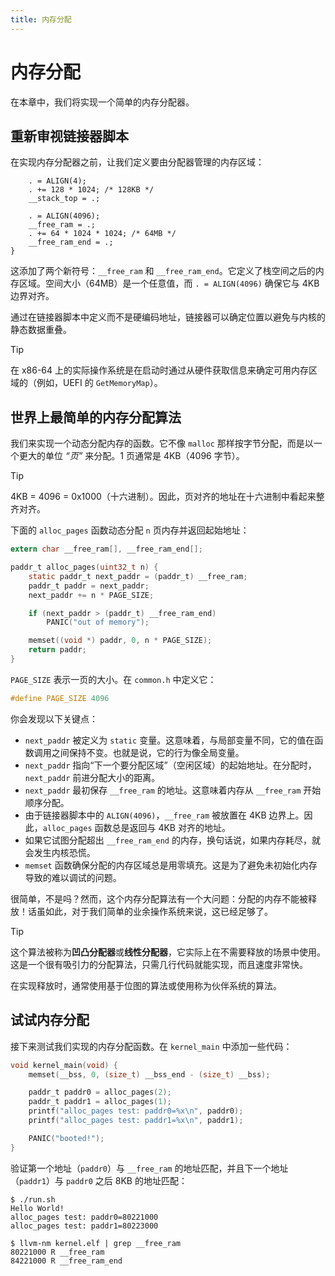 ```yaml
---
title: 内存分配
---
```


# 内存分配

在本章中，我们将实现一个简单的内存分配器。

## 重新审视链接器脚本

在实现内存分配器之前，让我们定义要由分配器管理的内存区域：

```ld [kernel.ld] {5-8}
    . = ALIGN(4);
    . += 128 * 1024; /* 128KB */
    __stack_top = .;

    . = ALIGN(4096);
    __free_ram = .;
    . += 64 * 1024 * 1024; /* 64MB */
    __free_ram_end = .;
}
```

这添加了两个新符号：`__free_ram` 和 `__free_ram_end`。它定义了栈空间之后的内存区域。空间大小（64MB）是一个任意值，而 `. = ALIGN(4096)` 确保它与 4KB 边界对齐。

通过在链接器脚本中定义而不是硬编码地址，链接器可以确定位置以避免与内核的静态数据重叠。

> [!TIP]
>
> 在 x86-64 上的实际操作系统是在启动时通过从硬件获取信息来确定可用内存区域的（例如，UEFI 的 `GetMemoryMap`）。

## 世界上最简单的内存分配算法

我们来实现一个动态分配内存的函数。它不像 `malloc` 那样按字节分配，而是以一个更大的单位 *“页”* 来分配。1 页通常是 4KB（4096 字节）。

> [!TIP]
>
> 4KB = 4096 = 0x1000（十六进制）。因此，页对齐的地址在十六进制中看起来整齐对齐。

下面的 `alloc_pages` 函数动态分配 `n` 页内存并返回起始地址：

```c [kernel.c]
extern char __free_ram[], __free_ram_end[];

paddr_t alloc_pages(uint32_t n) {
    static paddr_t next_paddr = (paddr_t) __free_ram;
    paddr_t paddr = next_paddr;
    next_paddr += n * PAGE_SIZE;

    if (next_paddr > (paddr_t) __free_ram_end)
        PANIC("out of memory");

    memset((void *) paddr, 0, n * PAGE_SIZE);
    return paddr;
}
```

`PAGE_SIZE` 表示一页的大小。在 `common.h` 中定义它：

```c [common.h]
#define PAGE_SIZE 4096
```

你会发现以下关键点：

- `next_paddr` 被定义为 `static` 变量。这意味着，与局部变量不同，它的值在函数调用之间保持不变。也就是说，它的行为像全局变量。
- `next_paddr` 指向“下一个要分配区域”（空闲区域）的起始地址。在分配时，`next_paddr` 前进分配大小的距离。
- `next_paddr` 最初保存 `__free_ram` 的地址。这意味着内存从 `__free_ram` 开始顺序分配。
- 由于链接器脚本中的 `ALIGN(4096)`，`__free_ram` 被放置在 4KB 边界上。因此，`alloc_pages` 函数总是返回与 4KB 对齐的地址。
- 如果它试图分配超出 `__free_ram_end` 的内存，换句话说，如果内存耗尽，就会发生内核恐慌。
- `memset` 函数确保分配的内存区域总是用零填充。这是为了避免未初始化内存导致的难以调试的问题。

很简单，不是吗？然而，这个内存分配算法有一个大问题：分配的内存不能被释放！话虽如此，对于我们简单的业余操作系统来说，这已经足够了。

> [!TIP]
>
> 这个算法被称为**凹凸分配器**或**线性分配器**，它实际上在不需要释放的场景中使用。这是一个很有吸引力的分配算法，只需几行代码就能实现，而且速度非常快。
>
> 在实现释放时，通常使用基于位图的算法或使用称为伙伴系统的算法。

## 试试内存分配

接下来测试我们实现的内存分配函数。在 `kernel_main` 中添加一些代码：

```c [kernel.c] {4-7}
void kernel_main(void) {
    memset(__bss, 0, (size_t) __bss_end - (size_t) __bss);

    paddr_t paddr0 = alloc_pages(2);
    paddr_t paddr1 = alloc_pages(1);
    printf("alloc_pages test: paddr0=%x\n", paddr0);
    printf("alloc_pages test: paddr1=%x\n", paddr1);

    PANIC("booted!");
}
```

验证第一个地址（`paddr0`）与 `__free_ram` 的地址匹配，并且下一个地址（`paddr1`）与 `paddr0` 之后 8KB 的地址匹配：

```
$ ./run.sh
Hello World!
alloc_pages test: paddr0=80221000
alloc_pages test: paddr1=80223000
```

```
$ llvm-nm kernel.elf | grep __free_ram
80221000 R __free_ram
84221000 R __free_ram_end
```
